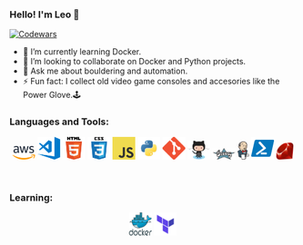 ### Hello! I'm Leo 👋
[![Codewars](https://www.codewars.com/users/LeoDOD/badges/small)](https://www.codewars.com/users/LeoDOD/badges/small)

- 🌱 I’m currently learning Docker.
- 👯 I’m looking to collaborate on Docker and Python projects.
- 💬 Ask me about bouldering and automation.
- ⚡ Fun fact: I collect old video game consoles and accesories like the Power Glove.🕹️

### Languages and Tools:

<p align="center">
    <img alt="Amazon Web Services" width="40px" src=".\assets\aws.png" />
    <img alt="Visual Studio Code" width="40px" src=".\assets\visual-studio-code.png" />
    <img alt="HTML5" width="40px" src=".\assets\html.png" />
    <img alt="CSS3" width="40px" src=".\assets\css.png" />
    <img alt="JavaScript" width="40px" src=".\assets\javascript.png" />
    <img alt="python" width="40px" src=".\assets\python.png" />
    <img alt="Git" width="40px" src=".\assets\git.png" />
    <img alt="GitHub" width="40px" src=".\assets\github.png" />
    <img alt="Groovy" width="40px" src=".\assets\groovy.png" />
    <img alt="Jenkins" width="20px" src=".\assets\Jenkins.png" />
    <img alt="Powershell" width="40px" src=".\assets\Powershell.png" />
    <img alt="Ruby" width="30px" src=".\assets\Ruby.png" />
</p>

<br />

### Learning:

<p align="center">
    <img alt="Docker" width="40px" src=".\assets\docker.png" />
    <img alt="Terraform" width="40px" src=".\assets\Terraform.png" />
</p>